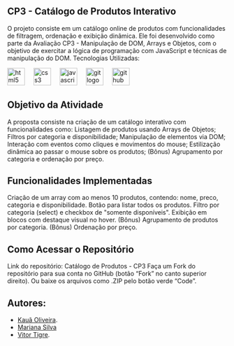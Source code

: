 ## CP3 - Catálogo de Produtos Interativo
O projeto consiste em um catálogo online de produtos com funcionalidades de filtragem, ordenação e exibição dinâmica. Ele foi desenvolvido como parte da Avaliação CP3 - Manipulação de DOM, Arrays e Objetos, com o objetivo de exercitar a lógica de programação com JavaScript e técnicas de manipulação do DOM.
Tecnologias Utilizadas:

<div align="left"> <img src="https://cdn.jsdelivr.net/gh/devicons/devicon/icons/html5/html5-original.svg" height="40" alt="html5 logo" /> <img width="12" /> <img src="https://cdn.jsdelivr.net/gh/devicons/devicon/icons/css3/css3-original.svg" height="40" alt="css3 logo" /> <img width="12" /> <img src="https://cdn.jsdelivr.net/gh/devicons/devicon/icons/javascript/javascript-original.svg" height="40" alt="javascript logo" /> <img width="12" /> <img src="https://cdn.jsdelivr.net/gh/devicons/devicon/icons/git/git-original.svg" height="40" alt="git logo" /> <img width="12" /> <img src="https://cdn.jsdelivr.net/gh/devicons/devicon/icons/github/github-original.svg" height="40" alt="github logo" /> </div>

## Objetivo da Atividade
A proposta consiste na criação de um catálogo interativo com funcionalidades como:
Listagem de produtos usando Arrays de Objetos;
Filtros por categoria e disponibilidade;
Manipulação de elementos via DOM;
Interação com eventos como cliques e movimentos do mouse;
Estilização dinâmica ao passar o mouse sobre os produtos;
(Bônus) Agrupamento por categoria e ordenação por preço.

## Funcionalidades Implementadas
Criação de um array com ao menos 10 produtos, contendo:
nome, preco, categoria e disponibilidade.
Botão para listar todos os produtos.
Filtro por categoria (select) e checkbox de "somente disponíveis".
Exibição em blocos com destaque visual no hover.
(Bônus) Agrupamento de produtos por categoria.
(Bônus) Ordenação por preço.

## Como Acessar o Repositório
Link do repositório: Catálogo de Produtos - CP3
Faça um Fork do repositório para sua conta no GitHub (botão “Fork” no canto superior direito).
Ou baixe os arquivos como .ZIP pelo botão verde “Code”.

## Autores:

- [Kauã Oliveira](https://github.com/erasedmyself).
- [Mariana Silva](https://www.github.com/octokatherine)
- [Vitor Tigre](https://github.com/VitorTigre).
